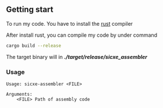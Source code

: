 ## Getting start

To run my code. You have to install the [rust](https://www.google.com/search?q=rust&sourceid=chrome&ie=UTF-8) compiler

After install rust, you can compile my code by under command

```bash
cargo build --release
```

The target binary will in ***./target/release/sicxe_assembler***

### Usage

```
Usage: sicxe-assembler <FILE>

Arguments:
    <FILE> Path of assembly code
```

